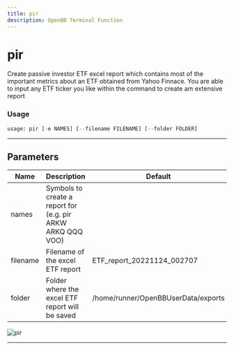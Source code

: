 ```yaml
---
title: pir
description: OpenBB Terminal Function
---
```


# pir

Create passive investor ETF excel report which contains most of the important metrics about an ETF obtained from Yahoo Finnace. You are able to input any ETF ticker you like within the command to create am extensive report

### Usage

```python
usage: pir [-e NAMES] [--filename FILENAME] [--folder FOLDER]
```

---

## Parameters

| Name | Description | Default | Optional | Choices |
| ---- | ----------- | ------- | -------- | ------- |
| names | Symbols to create a report for (e.g. pir ARKW ARKQ QQQ VOO) |  | True | None |
| filename | Filename of the excel ETF report | ETF_report_20221124_002707 | True | None |
| folder | Folder where the excel ETF report will be saved | /home/runner/OpenBBUserData/exports | True | None |

![pir](https://raw.githubusercontent.com/JerBouma/ThePassiveInvestor/master/Images/outputExample.gif)

---
